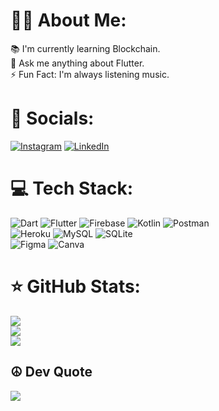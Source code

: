 # 👋🏼 About Me:
📚 I'm currently learning Blockchain.<br>💬 Ask me anything about Flutter.<br>⚡️ Fun Fact: I'm always listening music.


# 🤝 Socials:
[![Instagram](https://img.shields.io/badge/Instagram-%23E4405F.svg?logo=Instagram&logoColor=white)](https://www.instagram.com/_.shubhranshu._/) [![LinkedIn](https://img.shields.io/badge/LinkedIn-%230077B5.svg?logo=linkedin&logoColor=white)](https://www.linkedin.com/in/shubhranshu-arya/) 

# 💻 Tech Stack:
![Dart](https://img.shields.io/badge/dart-%230175C2.svg?style=for-the-badge&logo=dart&logoColor=white) 
![Flutter](https://img.shields.io/badge/Flutter-%2302569B.svg?style=for-the-badge&logo=Flutter&logoColor=white) 
![Firebase](https://img.shields.io/badge/firebase-%23039BE5.svg?style=for-the-badge&logo=firebase) 
![Kotlin](https://img.shields.io/badge/kotlin-%230095D5.svg?style=for-the-badge&logo=kotlin&logoColor=white) 
![Postman](https://img.shields.io/badge/Postman-FF6C37?style=for-the-badge&logo=postman&logoColor=white)
<br> 
![Heroku](https://img.shields.io/badge/heroku-%23430098.svg?style=for-the-badge&logo=heroku&logoColor=white) 
![MySQL](https://img.shields.io/badge/mysql-%2300f.svg?style=for-the-badge&logo=mysql&logoColor=white) 
![SQLite](https://img.shields.io/badge/sqlite-%2307405e.svg?style=for-the-badge&logo=sqlite&logoColor=white) 	
![Figma](https://img.shields.io/badge/figma-%23F24E1E.svg?style=for-the-badge&logo=figma&logoColor=white) 
![Canva](https://img.shields.io/badge/Canva-%2300C4CC.svg?style=for-the-badge&logo=Canva&logoColor=white) 

# ⭐️ GitHub Stats:
![](https://github-readme-stats.vercel.app/api?username=shubhranshuArya&theme=radical&hide_border=false&include_all_commits=false&count_private=false)<br/>
![](https://github-readme-streak-stats.herokuapp.com/?user=shubhranshuArya&theme=radical&hide_border=false)<br/>
![](https://github-readme-stats.vercel.app/api/top-langs/?username=shubhranshuArya&theme=radical&hide_border=false&include_all_commits=false&count_private=false&layout=compact)

## ☮ Dev Quote
![](https://quotes-github-readme.vercel.app/api?type=horizontal&theme=radical)


